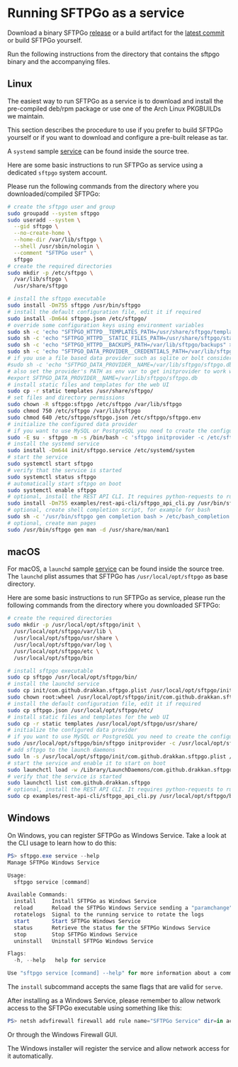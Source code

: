 # Running SFTPGo as a service

Download a binary SFTPGo [release](https://github.com/drakkan/sftpgo/releases) or a build artifact for the [latest commit](https://github.com/drakkan/sftpgo/actions) or build SFTPGo yourself.

Run the following instructions from the directory that contains the sftpgo binary and the accompanying files.

## Linux

The easiest way to run SFTPGo as a service is to download and install the pre-compiled deb/rpm package or use one of the Arch Linux PKGBUILDs we maintain.

This section describes the procedure to use if you prefer to build SFTPGo yourself or if you want to download and configure a pre-built release as tar.

A `systemd` sample [service](../init/sftpgo.service "systemd service") can be found inside the source tree.

Here are some basic instructions to run SFTPGo as service using a dedicated `sftpgo` system account.

Please run the following commands from the directory where you downloaded/compiled SFTPGo:

```bash
# create the sftpgo user and group
sudo groupadd --system sftpgo
sudo useradd --system \
  --gid sftpgo \
  --no-create-home \
  --home-dir /var/lib/sftpgo \
  --shell /usr/sbin/nologin \
  --comment "SFTPGo user" \
  sftpgo
# create the required directories
sudo mkdir -p /etc/sftpgo \
  /var/lib/sftpgo \
  /usr/share/sftpgo

# install the sftpgo executable
sudo install -Dm755 sftpgo /usr/bin/sftpgo
# install the default configuration file, edit it if required
sudo install -Dm644 sftpgo.json /etc/sftpgo/
# override some configuration keys using environment variables
sudo sh -c 'echo "SFTPGO_HTTPD__TEMPLATES_PATH=/usr/share/sftpgo/templates" > /etc/sftpgo/sftpgo.env'
sudo sh -c 'echo "SFTPGO_HTTPD__STATIC_FILES_PATH=/usr/share/sftpgo/static" >> /etc/sftpgo/sftpgo.env'
sudo sh -c 'echo "SFTPGO_HTTPD__BACKUPS_PATH=/var/lib/sftpgo/backups" >> /etc/sftpgo/sftpgo.env'
sudo sh -c 'echo "SFTPGO_DATA_PROVIDER__CREDENTIALS_PATH=/var/lib/sftpgo/credentials" >> /etc/sftpgo/sftpgo.env'
# if you use a file based data provider such as sqlite or bolt consider to set the database path too, for example:
#sudo sh -c 'echo "SFTPGO_DATA_PROVIDER__NAME=/var/lib/sftpgo/sftpgo.db" >> /etc/sftpgo/sftpgo.env'
# also set the provider's PATH as env var to get initprovider to work with SQLite provider:
#export SFTPGO_DATA_PROVIDER__NAME=/var/lib/sftpgo/sftpgo.db
# install static files and templates for the web UI
sudo cp -r static templates /usr/share/sftpgo/
# set files and directory permissions
sudo chown -R sftpgo:sftpgo /etc/sftpgo /var/lib/sftpgo
sudo chmod 750 /etc/sftpgo /var/lib/sftpgo
sudo chmod 640 /etc/sftpgo/sftpgo.json /etc/sftpgo/sftpgo.env
# initialize the configured data provider
# if you want to use MySQL or PostgreSQL you need to create the configured database before running the initprovider command
sudo -E su - sftpgo -m -s /bin/bash -c 'sftpgo initprovider -c /etc/sftpgo'
# install the systemd service
sudo install -Dm644 init/sftpgo.service /etc/systemd/system
# start the service
sudo systemctl start sftpgo
# verify that the service is started
sudo systemctl status sftpgo
# automatically start sftpgo on boot
sudo systemctl enable sftpgo
# optional, install the REST API CLI. It requires python-requests to run
sudo install -Dm755 examples/rest-api-cli/sftpgo_api_cli.py /usr/bin/sftpgo_api_cli
# optional, create shell completion script, for example for bash
sudo sh -c '/usr/bin/sftpgo gen completion bash > /etc/bash_completion.d/sftpgo-completion.bash'
# optional, create man pages
sudo /usr/bin/sftpgo gen man -d /usr/share/man/man1
```

## macOS

For macOS, a `launchd` sample [service](../init/com.github.drakkan.sftpgo.plist "launchd plist") can be found inside the source tree. The `launchd` plist assumes that SFTPGo has `/usr/local/opt/sftpgo` as base directory.

Here are some basic instructions to run SFTPGo as service, please run the following commands from the directory where you downloaded SFTPGo:

```bash
# create the required directories
sudo mkdir -p /usr/local/opt/sftpgo/init \
  /usr/local/opt/sftpgo/var/lib \
  /usr/local/opt/sftpgo/usr/share \
  /usr/local/opt/sftpgo/var/log \
  /usr/local/opt/sftpgo/etc \
  /usr/local/opt/sftpgo/bin

# install sftpgo executable
sudo cp sftpgo /usr/local/opt/sftpgo/bin/
# install the launchd service
sudo cp init/com.github.drakkan.sftpgo.plist /usr/local/opt/sftpgo/init/
sudo chown root:wheel /usr/local/opt/sftpgo/init/com.github.drakkan.sftpgo.plist
# install the default configuration file, edit it if required
sudo cp sftpgo.json /usr/local/opt/sftpgo/etc/
# install static files and templates for the web UI
sudo cp -r static templates /usr/local/opt/sftpgo/usr/share/
# initialize the configured data provider
# if you want to use MySQL or PostgreSQL you need to create the configured database before running the initprovider command
sudo /usr/local/opt/sftpgo/bin/sftpgo initprovider -c /usr/local/opt/sftpgo/etc/
# add sftpgo to the launch daemons
sudo ln -s /usr/local/opt/sftpgo/init/com.github.drakkan.sftpgo.plist /Library/LaunchDaemons/com.github.drakkan.sftpgo.plist
# start the service and enable it to start on boot
sudo launchctl load -w /Library/LaunchDaemons/com.github.drakkan.sftpgo.plist
# verify that the service is started
sudo launchctl list com.github.drakkan.sftpgo
# optional, install the REST API CLI. It requires python-requests to run, this python module is not installed by default
sudo cp examples/rest-api-cli/sftpgo_api_cli.py /usr/local/opt/sftpgo/bin/
```

## Windows

On Windows, you can register SFTPGo as Windows Service. Take a look at the CLI usage to learn how to do this:

```powershell
PS> sftpgo.exe service --help
Manage SFTPGo Windows Service

Usage:
  sftpgo service [command]

Available Commands:
  install     Install SFTPGo as Windows Service
  reload      Reload the SFTPGo Windows Service sending a "paramchange" request
  rotatelogs  Signal to the running service to rotate the logs
  start       Start SFTPGo Windows Service
  status      Retrieve the status for the SFTPGo Windows Service
  stop        Stop SFTPGo Windows Service
  uninstall   Uninstall SFTPGo Windows Service

Flags:
  -h, --help   help for service

Use "sftpgo service [command] --help" for more information about a command.
```

The `install` subcommand accepts the same flags that are valid for `serve`.

After installing as a Windows Service, please remember to allow network access to the SFTPGo executable using something like this:

```powershell
PS> netsh advfirewall firewall add rule name="SFTPGo Service" dir=in action=allow program="C:\Program Files\SFTPGo\sftpgo.exe"
```

Or through the Windows Firewall GUI.

The Windows installer will register the service and allow network access for it automatically.
